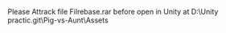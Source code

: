 Please Attrack file Filrebase.rar before open in Unity at D:\Unity practic\.git\Pig-vs-Aunt\Assets  